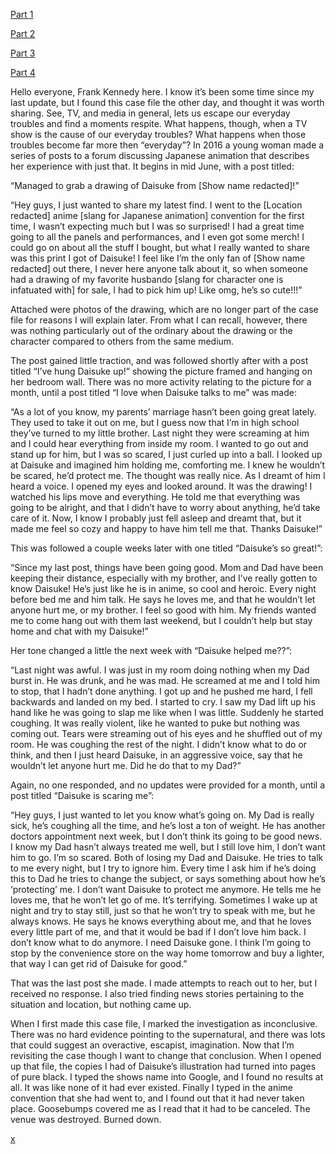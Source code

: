 [Part 1](https://www.reddit.com/r/nosleep/comments/n021in/for_two_decades_i_investigated_paranormal_reports/)


[Part 2](https://www.reddit.com/r/nosleep/comments/qp0ad2/for_two_decades_i_investigated_paranormal_reports/)


[Part 3](https://www.reddit.com/r/nosleep/comments/qq6tgw/for_two_decades_i_investigated_paranormal_reports/)


[Part 4](https://www.reddit.com/r/nosleep/comments/qycu3e/for_two_decades_i_investigated_paranormal_reports/)


Hello everyone, Frank Kennedy here. I know it’s been some time since my last update, but I found this case file the other day, and thought it was worth sharing. See, TV, and media in general, lets us escape our everyday troubles and find a moments respite. What happens, though, when a TV show is the cause of our everyday troubles? What happens when those troubles become far more then “everyday”? In 2016 a young woman made a series of posts to a forum discussing Japanese animation that describes her experience with just that. It begins in mid June, with a post titled:


“Managed to grab a drawing of Daisuke from [Show name redacted]!”


“Hey guys, I just wanted to share my latest find. I went to the [Location redacted] anime [slang for Japanese animation] convention for the first time, I wasn’t expecting much but I was so surprised! I had a great time going to all the panels and performances, and I even got some merch! I could go on about all the stuff I bought, but what I really wanted to share was this print I got of Daisuke! I feel like I’m the only fan of [Show name redacted] out there, I never here anyone talk about it, so when someone had a drawing of my favorite husbando [slang for character one is infatuated with] for sale, I had to pick him up! Like omg, he’s so cute!!!”


Attached were photos of the drawing, which are no longer part of the case file for reasons I will explain later. From what I can recall, however, there was nothing particularly out of the ordinary about the drawing or the character compared to others from the same medium. 


The post gained little traction, and was followed shortly after with a post titled “I’ve hung Daisuke up!” showing the picture framed and hanging on her bedroom wall. There was no more activity relating to the picture for a month, until a post titled “I love when Daisuke talks to me” was made:


“As a lot of you know, my parents’ marriage hasn’t been going great lately. They used to take it out on me, but I guess now that I’m in high school they’ve turned to my little brother. Last night they were screaming at him and I could hear everything from inside my room. I wanted to go out and stand up for him, but I was so scared, I just curled up into a ball. I looked up at Daisuke and imagined him holding me, comforting me. I knew he wouldn’t be scared, he’d protect me. The thought was really nice. As I dreamt of him I heard a voice. I opened my eyes and looked around. It was the drawing! I watched his lips move and everything. He told me that everything was going to be alright, and that I didn’t have to worry about anything, he’d take care of it. Now, I know I probably just fell asleep and dreamt that, but it made me feel so cozy and happy to have him tell me that. Thanks Daisuke!”


This was followed a couple weeks later with one titled “Daisuke’s so great!”:


“Since my last post, things have been going good. Mom and Dad have been keeping their distance, especially with my brother, and I’ve really gotten to know Daisuke! He’s just like he is in anime, so cool and heroic. Every night before bed me and him talk. He says he loves me, and that he wouldn’t let anyone hurt me, or my brother. I feel so good with him. My friends wanted me to come hang out with them last weekend, but I couldn’t help but stay home and chat with my Daisuke!”


Her tone changed a little the next week with “Daisuke helped me??”:


“Last night was awful. I was just in my room doing nothing when my Dad burst in. He was drunk, and he was mad. He screamed at me and I told him to stop, that I hadn’t done anything. I got up and he pushed me hard, I fell backwards and landed on my bed. I started to cry. I saw my Dad lift up his hand like he was going to slap me like when I was little. Suddenly he started coughing. It was really violent, like he wanted to puke but nothing was coming out. Tears were streaming out of his eyes and he shuffled out of my room. He was coughing the rest of the night. I didn’t know what to do or think, and then I just heard Daisuke, in an aggressive voice, say that he wouldn’t let anyone hurt me. Did he do that to my Dad?”


Again, no one responded, and no updates were provided for a month, until a post titled “Daisuke is scaring me”:


“Hey guys, I just wanted to let you know what’s going on. My Dad is really sick, he’s coughing all the time, and he’s lost a ton of weight. He has another doctors appointment next week, but I don’t think its going to be good news. I know my Dad hasn’t always treated me well, but I still love him, I don’t want him to go. I’m so scared. Both of losing my Dad and Daisuke. He tries to talk to me every night, but I try to ignore him. Every time I ask him if he’s doing this to Dad he tries to change the subject, or says something about how he’s ‘protecting’ me. I don’t want Daisuke to protect me anymore. He tells me he loves me, that he won’t let go of me. It’s terrifying. Sometimes I wake up at night and try to stay still, just so that he won’t try to speak with me, but he always knows. He says he knows everything about me, and that he loves every little part of me, and that it would be bad if I don’t love him back. I don’t know what to do anymore. I need Daisuke gone. I think I’m going to stop by the convenience store on the way home tomorrow and buy a lighter, that way I can get rid of Daisuke for good.”


That was the last post she made. I made attempts to reach out to her, but I received no response. I also tried finding news stories pertaining to the situation and location, but nothing came up. 


When I first made this case file, I marked the investigation as inconclusive. There was no hard evidence pointing to the supernatural, and there was lots that could suggest an overactive, escapist, imagination. Now that I’m revisiting the case though I want to change that conclusion. When I opened up that file, the copies I had of Daisuke’s illustration had turned into pages of pure black. I typed the shows name into Google, and I found no results at all. It was like none of it had ever existed. Finally I typed in the anime convention that she had went to, and I found out that it had never taken place. Goosebumps covered me as I read that it had to be canceled. The venue was destroyed. Burned down.

[x](https://www.lairofmysteriouspowers.com/)